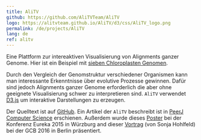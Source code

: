```yaml
---
title: AliTV
github: https://github.com/AliTVTeam/AliTV
logo: https://alitvteam.github.io/AliTV/d3/css/AliTV_logo.png
permalink: /de/projects/AliTV
lang: de
ref: alitv
---
```


Eine Plattform zur intereaktiven Visualisierung von Alignments ganzer Genome.
Hier ist ein Beispiel mit [sieben Chloroplasten Genomen](https://alitvteam.github.io/AliTV/d3/AliTV.html).

Durch den Vergleich der Genomstruktur verschiedener Organismen kann man interessante Erkenntnisse über evolutive Prozesse gewinnen.
Dafür sind jedoch Alignments ganzer Genome erforderlich die aber ohne geeignete Visualisierung schwer zu interpretieren sind.
`AliTV` verwendet [D3.js](https://d3js.org/) um interaktive Darstellungen zu erzeugen.

Der Quelltext ist auf [GitHub]({{page.github}}).
Ein Artikel der `AliTV` beschreibt ist in [PeerJ Computer Science](https://peerj.com/articles/cs-116/) erschienen.
Außerdem wurde dieses [Poster](https://zenodo.org/record/32014#.WKWPC1fn3mE) bei der Konferenz Eureka 2015 in Würzburg and dieser [Vortrag](https://alitvteam.github.io/AliTV/gcb_2016/) (von Sonja Hohlfeld) bei der GCB 2016 in Berlin präsentiert.
